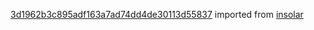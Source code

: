 [3d1962b3c895adf163a7ad74dd4de30113d55837](https://github.com/insolar/insolar/commit/3d1962b3c895adf163a7ad74dd4de30113d55837) imported from [insolar](https://github.com/insolar/insolar)
